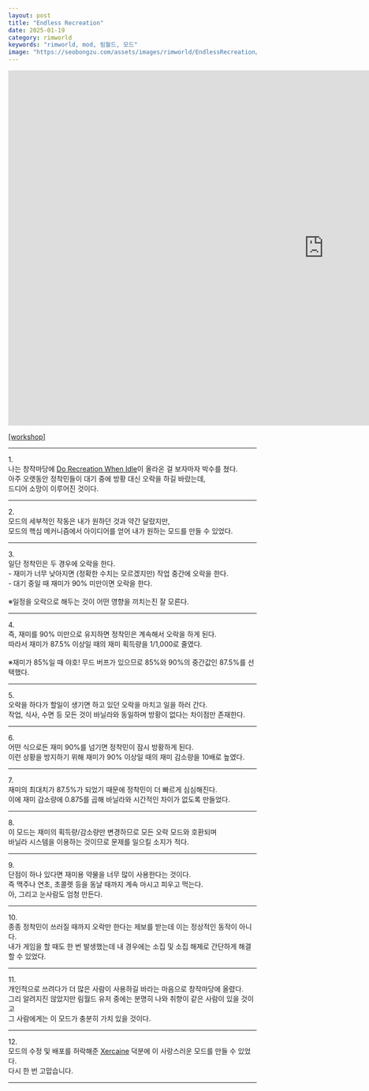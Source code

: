 ```yaml
---
layout: post
title: "Endless Recreation"
date: 2025-01-19
category: rimworld
keywords: "rimworld, mod, 림월드, 모드"
image: "https://seobongzu.com/assets/images/rimworld/EndlessRecreation/EndlessRecreation.webp"
---
```

<iframe src="https://www.youtube-nocookie.com/embed/SU4R6RBrG98?si=nzD0KP-KvhB5DUOV" width=1280px height=720px title="Endless Recreation" frameborder="0" allow="accelerometer; autoplay; clipboard-write; encrypted-media; gyroscope; picture-in-picture; web-share" loading="lazy" referrerpolicy="strict-origin-when-cross-origin" allowfullscreen></iframe>
<p><a href="https://steamcommunity.com/sharedfiles/filedetails/?id=3410477716" target="_blank">[workshop]</a></p>
<hr>
<p>1.<br>나는 창작마당에 <a href="https://steamcommunity.com/sharedfiles/filedetails/?id=3368214339" target="_blank">Do Recreation When Idle</a>이 올라온 걸 보자마자 박수를 쳤다.<br>아주 오랫동안 정착민들이 대기 중에 방황 대신 오락을 하길 바랐는데,<br>드디어 소망이 이루어진 것이다.<br></p>
<hr>
<p>2.<br>모드의 세부적인 작동은 내가 원하던 것과 약간 달랐지만,<br>모드의 핵심 메커니즘에서 아이디어를 얻어 내가 원하는 모드를 만들 수 있었다.<br></p>
<hr>
<p>3.<br>일단 정착민은 두 경우에 오락을 한다.<br>- 재미가 너무 낮아지면 (정확한 수치는 모르겠지만) 작업 중간에 오락을 한다.<br>- 대기 중일 때 재미가 90% 미만이면 오락을 한다.<br>
<br>
※일정을 오락으로 해두는 것이 어떤 영향을 끼치는진 잘 모른다.<br></p>
<hr>
<p>4.<br>즉, 재미를 90% 미만으로 유지하면 정착민은 계속해서 오락을 하게 된다.<br>따라서 재미가 87.5% 이상일 때의 재미 획득량을 1/1,000로 줄였다.<br>
<br>
※재미가 85%일 때 야호! 무드 버프가 있으므로 85%와 90%의 중간값인 87.5%를 선택했다.<br></p>
<hr>
<p>5.<br>오락을 하다가 할일이 생기면 하고 있던 오락을 마치고 일을 하러 간다.<br>작업, 식사, 수면 등 모든 것이 바닐라와 동일하며 방황이 없다는 차이점만 존재한다.<br></p>
<hr>
<p>6.<br>어떤 식으로든 재미 90%를 넘기면 정착민이 잠시 방황하게 된다.<br>이런 상황을 방지하기 위해 재미가 90% 이상일 때의 재미 감소량을 10배로 높였다.<br></p>
<hr>
<p>7.<br>재미의 최대치가 87.5%가 되었기 때문에 정착민이 더 빠르게 심심해진다.<br>이에 재미 감소량에 0.875를 곱해 바닐라와 시간적인 차이가 없도록 만들었다.<br></p>
<hr>
<p>8.<br>이 모드는 재미의 획득량/감소량만 변경하므로 모든 오락 모드와 호환되며<br>바닐라 시스템을 이용하는 것이므로 문제를 일으킬 소지가 적다.<br></p>
<hr>
<p>9.<br>단점이 하나 있다면 재미용 약물을 너무 많이 사용한다는 것이다.<br>즉 맥주나 연초, 초콜렛 등을 동날 때까지 계속 마시고 피우고 먹는다.<br>아, 그리고 눈사람도 엄청 만든다.<br></p>
<hr>
<p>10.<br>종종 정착민이 쓰러질 때까지 오락만 한다는 제보를 받는데 이는 정상적인 동작이 아니다.<br>내가 게임을 할 때도 한 번 발생했는데 내 경우에는 소집 및 소집 해제로 간단하게 해결할 수 있었다.</p>
<hr>
<p>11.<br>개인적으로 쓰려다가 더 많은 사람이 사용하길 바라는 마음으로 창작마당에 올렸다.<br>그리 알려지진 않았지만 림월드 유저 중에는 분명히 나와 취향이 같은 사람이 있을 것이고<br>그 사람에게는 이 모드가 충분히 가치 있을 것이다.<br></p>
<hr>
<p>12.<br>모드의 수정 및 배포를 허락해준 <a href="https://steamcommunity.com/profiles/76561198062265145/myworkshopfiles/?appid=294100" target="_blank">Xercaine</a> 덕분에 이 사랑스러운 모드를 만들 수 있었다.<br>다시 한 번 고맙습니다.</p>
<hr>